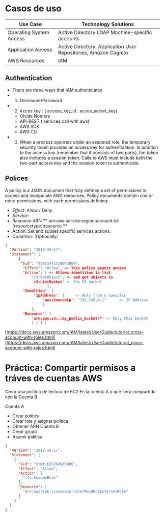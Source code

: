 # Casos de uso

| Use Case |Technology Solutions |
|------------|-------------------|
|Operating System Access | Active Directory LDAP Machine-specific accounts |
|Application Access | Active Directory, Application User Repositories, Amazon Cognito | 
| AWS Resources | IAM |

##  Authentication

- There are three ways that IAM authenticates
-  1. Username/Password
-  2. Acces key : ( access_key_id : acces_secret_key)
	- Olvide Nombre
	-  API-REST ( services call with aws)
	-  AWS SDK 
	- AWS CLI
- 3.  When a process operates under an assumed role, the temporary security token provides an access key for authentication. In addition to the access key (remember that it consists of two parts), the token also includes a session token. Calls to AWS must include both the two-part access key and the session token to authenticate.

## Polices 
A policy is a JSON document that fully defines a set of permissions to access and manipulate AWS resources. Policy documents contain one or more permissions, with each permissions defining:

- *Effect*: Allow / Deny
- *Service*: 
- *Resource* ARN ** arn:aws:service:region:account-id:[resourcetype:]resource **
- Action: Set and subset specific services actions. 
- Condition: (Optionally) 
~~~JSON
{ 
  "Version": "2012–10–17",
  "Statement": [
	  {
	   "Sid": "Stmt1441716043000",
	    "Effect": "Allow", <- This policy grants access 
	    "Action": [ <- Allows identities to list 
		    "s3:GetObject", <- and get objects in
		     s3:ListBucket" <- the S3 bucket 
				   ],
		"Condition": {
			 "IpAddress": { 	<- Only from a specific 
				 "aws:SourceIp": "192.168.0.1" 		<- IP Address 
				 }
			}, 
		"Resource": [
			"arn:aws:s3:::my_public_bucket/*" <- Only this bucket 
			] } ] }
~~~
[https://docs.aws.amazon.com/IAM/latest/UserGuide/tutorial_cross-account-with-roles.html](https://docs.aws.amazon.com/IAM/latest/UserGuide/tutorial_cross-account-with-roles.html)

# Práctica: Compartir permisos a tráves de cuentas AWS

Crear una pólitica de lectura de EC2  En la cuenta A y que será compartida con la Cuenta B

Cuenta A
- Crear politica  
- Crear role y asignar politica
- Obtener ARN
Cuenta B 
- Crear grupo
- Asumir politica
~~~JSON
{
  "Version": "2012-10-17",
  "Statement": [
    {
      "Sid": "Stmt1615264585000",
      "Effect": "Allow",
      "Action": [
        "sts:AssumeRole"
      ],
      "Resource": [
        "arn:aws:iam::xxxxxxxx:role/ReadEc2ExternalRole"
      ]
    }
  ]
}
~~~

<!--stackedit_data:
eyJoaXN0b3J5IjpbMTExNTg2MTcxOSwtMzk2ODkwODU0LDExNz
Y0MTY0NzcsLTE1NzA2MjExNzksNTUzNzIzNjUxLDE5MTQ1NTYx
ODMsMTExNDc4MjY2Nl19
-->